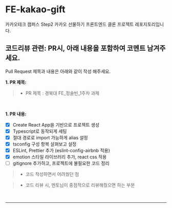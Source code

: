 # FE-kakao-gift

카카오테크 캠퍼스 Step2 카카오 선물하기 프론트엔드 클론 프로젝트 레포지토리입니다.

## **코드리뷰 관련: PR시, 아래 내용을 포함하여 코멘트 남겨주세요.**

Pull Request 제목과 내용은 아래와 같이 작성 해주세요.

**1. PR 제목:**

> - PR 제목 : 경북대 FE\_정솔빈\_1주차 과제

</br>

**1. PR 내용:**

- [x] Create React App을 기반으로 프로젝트 생성
- [x] Typescript로 동작되게 세팅
- [x] 절대 경로로 import 가능하게 alias 설정
- [x] tsconfig 구성 항복 살펴보고 설정
- [x] ESLint, Prettier 추가 (eslint-config-airbnb 적용)
- [x] emotion 스타일 라이브러리 추가, react css 적용
- [ ] gitignore 추가하고, 프로젝트에 불필요한 코드 정리

> - 코드 작성하면서 어려웠던 점

> - 코드 리뷰 시, 멘토님이 중점적으로 리뷰해줬으면 하는 부분

</br>

</div>
</details>

---

